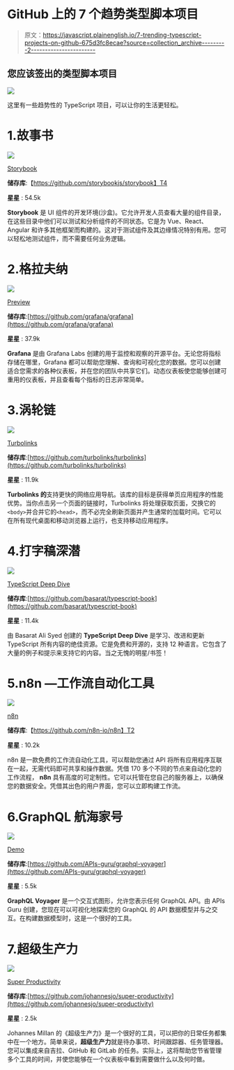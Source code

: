 # GitHub 上的 7 个趋势类型脚本项目

> 原文：<https://javascript.plainenglish.io/7-trending-typescript-projects-on-github-675d3fc8ecae?source=collection_archive---------2----------------------->

## 您应该签出的类型脚本项目

![](img/fef0c2710ae45a1c237dbe75046c1cdd.png)

这里有一些趋势性的 TypeScript 项目，可以让你的生活更轻松。

# 1.故事书

![](img/d3b089b37c8bcdd1781382f7c534a984.png)

[Storybook](https://github.com/storybookjs/storybook)

**储存库**:【https://github.com/storybookjs/storybook】T4

**星星** : 54.5k

**Storybook** 是 UI 组件的开发环境(沙盒)。它允许开发人员查看大量的组件目录，在这些目录中他们可以测试和分析组件的不同状态。它是为 Vue、React、Angular 和许多其他框架而构建的。这对于测试组件及其边缘情况特别有用。您可以轻松地测试组件，而不需要任何业务逻辑。

# 2.格拉夫纳

![](img/b80adc4c86477ae9a734e6fc759c8f3f.png)

[Preview](https://play.grafana.org/d/000000012/grafana-play-home?orgId=1)

**储存库**:[https://github.com/grafana/grafana](https://github.com/grafana/grafana)

**星星** : 37.9k

**Grafana** 是由 Grafana Labs 创建的用于监控和观察的开源平台。无论您将指标存储在哪里，Grafana 都可以帮助您理解、查询和可视化您的数据。您可以创建适合您需求的各种仪表板，并在您的团队中共享它们。动态仪表板使您能够创建可重用的仪表板，并且查看每个指标的日志非常简单。

# 3.涡轮链

![](img/f3fc98312891d328175d863ea84426be.png)

[Turbolinks](https://github.com/turbolinks/turbolinks)

**储存库**:[https://github.com/turbolinks/turbolinks](https://github.com/turbolinks/turbolinks)

**星星** : 11.9k

**Turbolinks 的**支持更快的网络应用导航。该库的目标是获得单页应用程序的性能优势。当你点击另一个页面的链接时，Turbolinks 将处理获取页面，交换它的`<body>`并合并它的`<head>`，而不必完全刷新页面并产生通常的加载时间。它可以在所有现代桌面和移动浏览器上运行，也支持移动应用程序。

# 4.打字稿深潜

![](img/ad65f870cb7361528c61dca8ee2749dc.png)

[TypeScript Deep Dive](https://basarat.gitbook.io/typescript/)

**储存库**:[https://github.com/basarat/typescript-book](https://github.com/basarat/typescript-book)

**星星** : 11.4k

由 Basarat Ali Syed 创建的 **TypeScript Deep Dive** 是学习、改进和更新 TypeScript 所有内容的绝佳资源。它是免费和开源的，支持 12 种语言。它包含了大量的例子和提示来支持它的内容。当之无愧的明星/书签！

# 5.n8n —工作流自动化工具

![](img/dd08cd3c71e5165f1fd230d1dbd6dcfe.png)

[n8n](https://docs.n8n.io/)

**储存库**:【https://github.com/n8n-io/n8n】T2

**星星** : 10.2k

n8n 是一款免费的工作流自动化工具，可以帮助您通过 API 将所有应用程序互联在一起，无需代码即可共享和操作数据。凭借 170 多个不同的节点来自动化您的工作流程， **n8n** 具有高度的可定制性。它可以托管在您自己的服务器上，以确保您的数据安全。凭借其出色的用户界面，您可以立即构建工作流。

# 6.GraphQL 航海家号

![](img/fb19630aabcbc50688fe8e97d77331f6.png)

[Demo](https://apis.guru/graphql-voyager/)

**储存库**:[https://github.com/APIs-guru/graphql-voyager](https://github.com/APIs-guru/graphql-voyager)

**星星** : 5.5k

**GraphQL Voyager** 是一个交互式图形，允许您表示任何 GraphQL API。由 APIs Guru 创建，您现在可以可视化地探索您的 GraphQL 的 API 数据模型并与之交互。在构建数据模型时，这是一个很好的工具。

# 7.超级生产力

![](img/a339c850330069effed4511243191327.png)

[Super Productivity](https://super-productivity.com/)

**储存库**:[https://github.com/johannesjo/super-productivity](https://github.com/johannesjo/super-productivity)

**星星** : 2.5k

Johannes Millan 的《超级生产力》是一个很好的工具，可以把你的日常任务都集中在一个地方。简单来说，**超级生产力**就是待办事项、时间跟踪器、任务管理器。您可以集成来自吉拉、GitHub 和 GitLab 的任务。实际上，这将帮助您节省管理多个工具的时间，并使您能够在一个仪表板中看到需要做什么以及何时做。